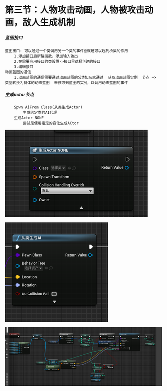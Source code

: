 # 第三节：人物攻击动画，人物被攻击动画，敌人生成机制

##### **蓝图接口**
    蓝图接口: 可以通过一个类调用另一个类的事件也就是可以起到桥梁的作用
        1.添加接口后新建函数，添加输入输出
        2.在需要应用接口的类设置->接口里选择创建的接口
        3.编辑接口
    动画蓝图的通信
        1.动画蓝图的通信需要通过动画蓝图的父类如玩家通过  获取动画蓝图实例  节点 –>  类型转换为具体的动画蓝图  来获取到蓝图的实例，以调用动画蓝图的事件

##### **生成actor节点**
        Spwn AiFrom Class(从类生成Actor)
            生成给定类的AI代理
        生成Actor NONE
            尝试是使用指定的变化生成ACtor

![](_v_images/20200918223211365_17548.png)

![](_v_images/20200919011831381_31876.png)

![](_v_images/20200919011752610_22623.png)

